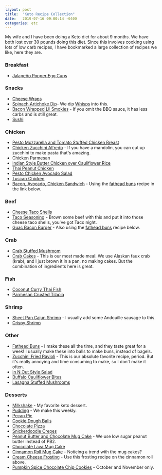 ```yaml
---
layout: post
title:  "Keto Recipe Collection"
date:   2019-07-16 09:00:14 -0400
categories: etc
---
```


My wife and I have been doing a Keto diet for about 9 months. We have both lost over 30 pounds doing this diet. Since this involves cooking using lots of low carb recipes, I have bookmarked a large collection of recipes we like, here they are.

### Breakfast
* [Jalapeño Popper Egg Cups](https://www.ruled.me/jalapeno-popper-egg-cups/)


### Snacks
* [Cheese Wraps](https://www.isavea2z.com/no-carb-cheese-wrap-folios-copycat-recipe/)
* [Spinach Artichoke Dip](https://www.wholesomeyum.com/recipes/8-ingredient-spinach-artichoke-dip-low-carb-gluten-free/)- We dip [Whisps](https://amzn.to/2KVZHVX) into this.
* [Bacon Wrapped Lil Smokies](https://www.ruled.me/bbq-bacon-wrapped-smokies/) - If you omit the BBQ sauce, it has less carbs and is still great.
* [Sushi](https://www.wholesomeyum.com/recipes/keto-low-carb-sushi-rolls-recipe-healthy/)

### Chicken
* [Pesto Mozzarella and Tomato Stuffed Chicken Breast](https://laughingspatula.com/pesto-mozzarella-and-tomato-stuffed-chicken-breasts/#wprm-recipe-container-5260)
* [Chicken Zucchini Alfredo](https://www.delish.com/cooking/recipe-ideas/recipes/a51442/chicken-zucchini-alfredo-recipe/) - If you have a mandolin, you can cut up zucchini to make pasta that's amazing.
* [Chicken Parmesan](https://www.reddit.com/r/ketorecipes/comments/b7uso3/keto_chicken_parm/)
* [Indian Style Butter Chicken over Cauliflower Rice](https://www.reddit.com/r/ketorecipes/comments/aktsqw/the_best_keto_butter_chicken_over_cauliflower/)
* [Thai Peanut Chicken](https://www.reddit.com/r/ketorecipes/comments/bnxnwj/spicy_thai_peanut_chicken/)
* [Pesto Chicken Avocado Salad](https://www.savorylotus.com/pesto-chicken-avocado-salad/)
* [Tuscan Chicken](https://www.reddit.com/r/ketorecipes/comments/a4g6iw/creamy_tuscan_chicken_with_roasted_asparagus/)
* [Bacon, Avocado, Chicken Sandwich](https://www.reddit.com/r/ketorecipes/comments/9ag2pw/bacon_avocado_and_chicken_sandwich/?st=JLB65CHQ&sh=24d06f0a) - Using the [fathead buns](https://www.reddit.com/r/GifRecipes/comments/9scjzq/lowcarb_keto_bagels_fathead_dough/e8nph5x/ ) recipe in the link below.


### Beef
* [Cheese Taco Shells](https://www.delish.com/cooking/recipe-ideas/recipes/a52731/cheese-taco-shells-recipe/)
* [Taco Seasoning](https://www.lowcarbmaven.com/low-carb-taco-seasoning-keto-gluten-free/) - Brown some beef with this and put it into those cheese taco shells, you've got Taco night.
* [Guac Bacon Burger](https://www.reddit.com/r/ketorecipes/comments/9h93rf/guacamole_bacon_burger_on_cheesebuns/) - Also using the [fathead buns](https://www.reddit.com/r/GifRecipes/comments/9scjzq/lowcarb_keto_bagels_fathead_dough/e8nph5x/) recipe below.


### Crab
* [Crab Stuffed Mushroom](https://www.savorytooth.com/crab-stuffed-mushrooms/)
* [Crab Cakes](https://lowcarbyum.com/keto-crab-cakes/) - This is our most made meal. We use Alaskan faux crab (krab), and I just brown it in a pan, no making cakes. But the combination of ingredients here is great.


### Fish
* [Coconut Curry Thai Fish](https://www.dietdoctor.com/recipes/keto-thai-fish-curry-coconut)
* [Parmesan Crusted Tilapia](https://www.allrecipes.com/recipe/228056/parmesan-crusted-tilapia-fillets/)


### Shrimp
* [Sheet Pan Cajun Shrimp](https://keto-daily.com/keto-sheet-pan-shrimp-recipe/?fbclid=IwAR0zDUl6Q5PvkRquoFq99Xwzjjanm02ZhBHrzbuPznWzzozyDNafztqTc1M) - I usually add some Andouille sausage to this.
* [Crispy Shrimp](https://www.reddit.com/r/ketorecipes/comments/c1mr1y/crispy_shrimp_0g_carbs/)


### Other
* [Fathead Buns](https://www.reddit.com/r/GifRecipes/comments/9scjzq/lowcarb_keto_bagels_fathead_dough/e8nph5x/) - I make these all the time, and they taste great for a week! I usually make these into balls to make buns, instead of bagels.
* [Zucchini Fried Ravioli](https://culinarylion.com/recipes/zucchini-fried-ravioli/) - This is our absolute favorite recipe, period. But it's really annoying and time consuming to make, so I don't make it often.
* [In N Out Style Salad](https://www.reddit.com/r/ketorecipes/comments/409b7q/homemade_innoutinspired_animal_style_salad/)
* [Buffalo Cauliflower Bites](https://www.wholesomeyum.com/recipes/baked-healthy-buffalo-cauliflower-bites-wings-recipe/)
* [Lasagna Stuffed Mushrooms](https://www.reddit.com/r/ketorecipes/comments/99p88p/lasagna_stuffed_portobello_mushroom_with_bacon/)


### Desserts
* [Milkshake](https://drdavinahseats.com/recipes/keto-mudslide) - My favorite keto dessert.
* [Pudding](https://mooreorlesscooking.com/2015/06/17/lo-carb-pudding-dessert/) - We make this weekly.
* [Pecan Pie](https://www.reddit.com/r/ketorecipes/comments/9ur8un/keto_pecan_pie/)
* [Cookie Dough Balls](https://rskelton.com/keto-cookie-dough-balls/)
* [Chocolate Pizza](https://prettypies.com/recipe/low-carb-chocolate-pizza/)
* [Snickerdoodle Crepes](https://www.reddit.com/r/ketorecipes/comments/bj4dtu/snickerdoodle_crepes/)
* [Peanut Butter and Chocolate Mug Cake](https://www.reddit.com/r/ketorecipes/comments/bxgfgh/peanut_butter_and_chocolate_mug_cake_no_flour/) - We use low sugar peanut butter instead of PB2.
* [Chocolate Lava Mug Cake](https://www.lowcarbspark.com/keto-lava-cake/)
* [Cinnamon Roll Mug Cake](https://hip2keto.com/recipes/3-minute-keto-cinnamon-roll-mug-cake/) - Noticing a trend with the mug cakes?
* [Cream Cheese Frosting](https://www.wholesomeyum.com/recipes/low-carb-keto-cream-cheese-frosting-recipe/) - Use this frosting recipe on the cinnamon roll above.
* [Pumpkin Spice Chocolate Chip Cookies](https://peaceloveandlowcarb.com/keto-pumpkin-spice-chocolate-chip-cookies/) - October and November only.
